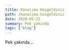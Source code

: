 ```yaml
---
title: Kanalıma Hoşgeldiniz
path: /kanalima-hosgeldiniz
date: 2020-05-21
summary: Pek yakında
tags: ['blog']
---
```


Pek yakında...